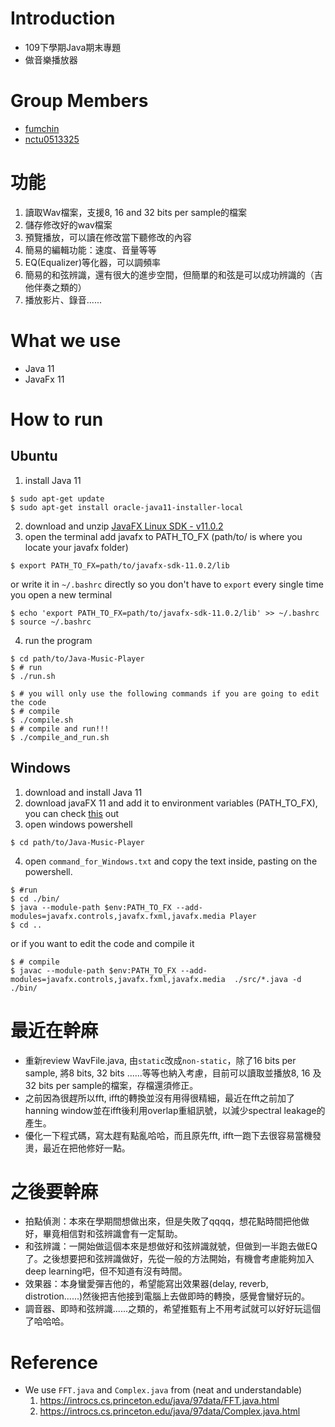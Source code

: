 # Introduction
* 109下學期Java期末專題
* 做音樂播放器

# Group Members
+ [fumchin](https://github.com/fumchin)
+ [nctu0513325](https://github.com/nctu0513325)


# 功能
1. 讀取Wav檔案，支援8, 16 and 32 bits per sample的檔案
2. 儲存修改好的wav檔案
3. 預覽播放，可以讀在修改當下聽修改的內容
4. 簡易的編輯功能：速度、音量等等
5. EQ(Equalizer)等化器，可以調頻率
6. 簡易的和弦辨識，還有很大的進步空間，但簡單的和弦是可以成功辨識的（吉他伴奏之類的）
7. 播放影片、錄音......

# What we use
* Java 11  
* JavaFx 11

# How to run
## Ubuntu
1. install Java 11
```shell
$ sudo apt-get update
$ sudo apt-get install oracle-java11-installer-local
```
2. download and unzip [JavaFX Linux SDK - v11.0.2](https://gluonhq.com/products/javafx/)
3. open the terminal add javafx to PATH_TO_FX (path/to/ is where you locate your javafx folder)
```shell
$ export PATH_TO_FX=path/to/javafx-sdk-11.0.2/lib
``` 
or write it in `~/.bashrc` directly so you don't have to `export` every single time you open a new terminal
``` shell
$ echo 'export PATH_TO_FX=path/to/javafx-sdk-11.0.2/lib' >> ~/.bashrc 
$ source ~/.bashrc
```
4. run the program
```shell
$ cd path/to/Java-Music-Player
$ # run
$ ./run.sh

$ # you will only use the following commands if you are going to edit the code
$ # compile
$ ./compile.sh
$ # compile and run!!!
$ ./compile_and_run.sh
```

## Windows
1. download and install Java 11
2. download javaFX 11 and add it to environment variables (PATH_TO_FX), you can check [this](https://openjfx.io/openjfx-docs/#install-javafx) out
3. open windows powershell
```shell
$ cd path/to/Java-Music-Player
```
4. open `command_for_Windows.txt` and copy the text inside, pasting on the powershell.
```shell
$ #run
$ cd ./bin/
$ java --module-path $env:PATH_TO_FX --add-modules=javafx.controls,javafx.fxml,javafx.media Player
$ cd ..
```
or if you want to edit the code and compile it
```shell
$ # compile
$ javac --module-path $env:PATH_TO_FX --add-modules=javafx.controls,javafx.fxml,javafx.media  ./src/*.java -d ./bin/
``` 


# 最近在幹麻
* 重新review WavFile.java, 由`static`改成`non-static`，除了16 bits per sample, 將8 bits, 32 bits ......等等也納入考慮，目前可以讀取並播放8, 16 及32 bits per sample的檔案，存檔還須修正。
* 之前因為很趕所以fft, ifft的轉換並沒有用得很精細，最近在fft之前加了hanning window並在ifft後利用overlap重組訊號，以減少spectral leakage的產生。
* 優化一下程式碼，寫太趕有點亂哈哈，而且原先fft, ifft一跑下去很容易當機發燙，最近在把他修好一點。

# 之後要幹麻
* 拍點偵測：本來在學期間想做出來，但是失敗了qqqq，想花點時間把他做好，畢竟相信對和弦辨識會有一定幫助。
* 和弦辨識：一開始做這個本來是想做好和弦辨識就號，但做到一半跑去做EQ了。之後想要把和弦辨識做好，先從一般的方法開始，有機會考慮能夠加入deep learning吧，但不知道有沒有時間。
* 效果器：本身蠻愛彈吉他的，希望能寫出效果器(delay, reverb, distrotion......)然後把吉他接到電腦上去做即時的轉換，感覺會蠻好玩的。
* 調音器、即時和弦辨識......之類的，希望推甄有上不用考試就可以好好玩這個了哈哈哈。

# Reference
* We use `FFT.java` and `Complex.java` from (neat and understandable)  
  1. https://introcs.cs.princeton.edu/java/97data/FFT.java.html  
  2. https://introcs.cs.princeton.edu/java/97data/Complex.java.html  
